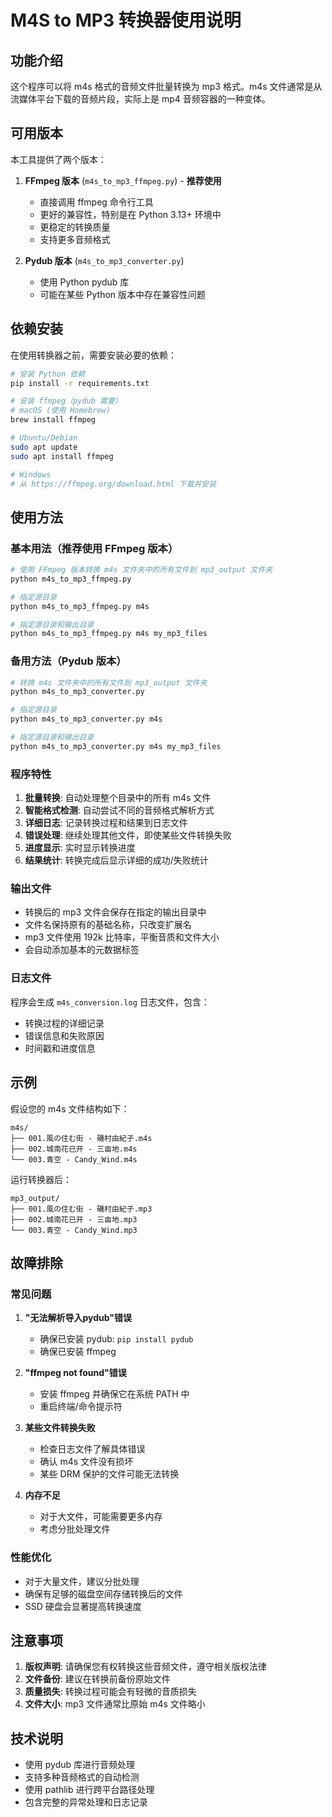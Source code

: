 # M4S to MP3 转换器使用说明

## 功能介绍

这个程序可以将 m4s 格式的音频文件批量转换为 mp3 格式。m4s 文件通常是从流媒体平台下载的音频片段，实际上是 mp4 音频容器的一种变体。

## 可用版本

本工具提供了两个版本：

1. **FFmpeg 版本** (`m4s_to_mp3_ffmpeg.py`) - **推荐使用**
   - 直接调用 ffmpeg 命令行工具
   - 更好的兼容性，特别是在 Python 3.13+ 环境中
   - 更稳定的转换质量
   - 支持更多音频格式

2. **Pydub 版本** (`m4s_to_mp3_converter.py`)
   - 使用 Python pydub 库
   - 可能在某些 Python 版本中存在兼容性问题

## 依赖安装

在使用转换器之前，需要安装必要的依赖：

```bash
# 安装 Python 依赖
pip install -r requirements.txt

# 安装 ffmpeg（pydub 需要）
# macOS (使用 Homebrew)
brew install ffmpeg

# Ubuntu/Debian
sudo apt update
sudo apt install ffmpeg

# Windows
# 从 https://ffmpeg.org/download.html 下载并安装
```

## 使用方法

### 基本用法（推荐使用 FFmpeg 版本）

```bash
# 使用 FFmpeg 版本转换 m4s 文件夹中的所有文件到 mp3_output 文件夹
python m4s_to_mp3_ffmpeg.py

# 指定源目录
python m4s_to_mp3_ffmpeg.py m4s

# 指定源目录和输出目录
python m4s_to_mp3_ffmpeg.py m4s my_mp3_files
```

### 备用方法（Pydub 版本）

```bash
# 转换 m4s 文件夹中的所有文件到 mp3_output 文件夹
python m4s_to_mp3_converter.py

# 指定源目录
python m4s_to_mp3_converter.py m4s

# 指定源目录和输出目录
python m4s_to_mp3_converter.py m4s my_mp3_files
```

### 程序特性

1. **批量转换**: 自动处理整个目录中的所有 m4s 文件
2. **智能格式检测**: 自动尝试不同的音频格式解析方式
3. **详细日志**: 记录转换过程和结果到日志文件
4. **错误处理**: 继续处理其他文件，即使某些文件转换失败
5. **进度显示**: 实时显示转换进度
6. **结果统计**: 转换完成后显示详细的成功/失败统计

### 输出文件

- 转换后的 mp3 文件会保存在指定的输出目录中
- 文件名保持原有的基础名称，只改变扩展名
- mp3 文件使用 192k 比特率，平衡音质和文件大小
- 会自动添加基本的元数据标签

### 日志文件

程序会生成 `m4s_conversion.log` 日志文件，包含：
- 转换过程的详细记录
- 错误信息和失败原因
- 时间戳和进度信息

## 示例

假设您的 m4s 文件结构如下：
```
m4s/
├── 001.風の住む街 - 磯村由紀子.m4s
├── 002.城南花已开 - 三亩地.m4s
└── 003.青空 - Candy_Wind.m4s
```

运行转换器后：
```
mp3_output/
├── 001.風の住む街 - 磯村由紀子.mp3
├── 002.城南花已开 - 三亩地.mp3
└── 003.青空 - Candy_Wind.mp3
```

## 故障排除

### 常见问题

1. **"无法解析导入pydub"错误**
   - 确保已安装 pydub: `pip install pydub`
   - 确保已安装 ffmpeg

2. **"ffmpeg not found"错误**
   - 安装 ffmpeg 并确保它在系统 PATH 中
   - 重启终端/命令提示符

3. **某些文件转换失败**
   - 检查日志文件了解具体错误
   - 确认 m4s 文件没有损坏
   - 某些 DRM 保护的文件可能无法转换

4. **内存不足**
   - 对于大文件，可能需要更多内存
   - 考虑分批处理文件

### 性能优化

- 对于大量文件，建议分批处理
- 确保有足够的磁盘空间存储转换后的文件
- SSD 硬盘会显著提高转换速度

## 注意事项

1. **版权声明**: 请确保您有权转换这些音频文件，遵守相关版权法律
2. **文件备份**: 建议在转换前备份原始文件
3. **质量损失**: 转换过程可能会有轻微的音质损失
4. **文件大小**: mp3 文件通常比原始 m4s 文件略小

## 技术说明

- 使用 pydub 库进行音频处理
- 支持多种音频格式的自动检测
- 使用 pathlib 进行跨平台路径处理
- 包含完整的异常处理和日志记录
